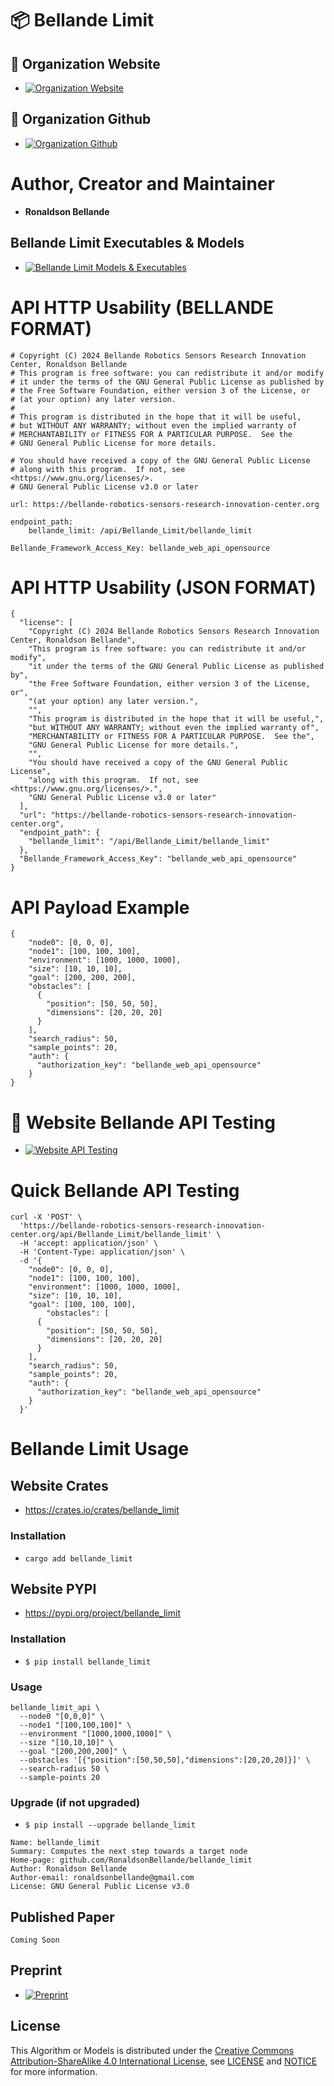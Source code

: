 # 📦 Bellande Limit

## 🧙 Organization Website
- [![Organization Website](https://img.shields.io/badge/Explore%20Our-Website-0099cc?style=for-the-badge)](https://robotics-sensors.github.io)

## 🧙 Organization Github
- [![Organization Github ](https://img.shields.io/badge/Explore%20Our-Github-0099cc?style=for-the-badge)](https://github.com/Robotics-Sensors)

# Author, Creator and Maintainer
- **Ronaldson Bellande**

## Bellande Limit Executables & Models
- [![Bellande Limit Models & Executables ](https://img.shields.io/badge/Bellande%20Step-Models/Executables-0099cc?style=for-the-badge)](https://github.com/Artificial-Intelligence-Computer-Vision/bellande_limit_models_executables)

# API HTTP Usability (BELLANDE FORMAT)
```
# Copyright (C) 2024 Bellande Robotics Sensors Research Innovation Center, Ronaldson Bellande
# This program is free software: you can redistribute it and/or modify
# it under the terms of the GNU General Public License as published by
# the Free Software Foundation, either version 3 of the License, or
# (at your option) any later version.
# 
# This program is distributed in the hope that it will be useful,
# but WITHOUT ANY WARRANTY; without even the implied warranty of
# MERCHANTABILITY or FITNESS FOR A PARTICULAR PURPOSE.  See the
# GNU General Public License for more details.

# You should have received a copy of the GNU General Public License
# along with this program.  If not, see <https://www.gnu.org/licenses/>.
# GNU General Public License v3.0 or later

url: https://bellande-robotics-sensors-research-innovation-center.org

endpoint_path:
    bellande_limit: /api/Bellande_Limit/bellande_limit

Bellande_Framework_Access_Key: bellande_web_api_opensource
```

# API HTTP Usability (JSON FORMAT)
```
{
  "license": [
    "Copyright (C) 2024 Bellande Robotics Sensors Research Innovation Center, Ronaldson Bellande",
    "This program is free software: you can redistribute it and/or modify",
    "it under the terms of the GNU General Public License as published by",
    "the Free Software Foundation, either version 3 of the License, or",
    "(at your option) any later version.",
    "",
    "This program is distributed in the hope that it will be useful,",
    "but WITHOUT ANY WARRANTY; without even the implied warranty of",
    "MERCHANTABILITY or FITNESS FOR A PARTICULAR PURPOSE.  See the",
    "GNU General Public License for more details.",
    "",
    "You should have received a copy of the GNU General Public License",
    "along with this program.  If not, see <https://www.gnu.org/licenses/>.",
    "GNU General Public License v3.0 or later"
  ],
  "url": "https://bellande-robotics-sensors-research-innovation-center.org",
  "endpoint_path": {
    "bellande_limit": "/api/Bellande_Limit/bellande_limit"
  },
  "Bellande_Framework_Access_Key": "bellande_web_api_opensource"
}
```

# API Payload Example
```
{
    "node0": [0, 0, 0],
    "node1": [100, 100, 100],
    "environment": [1000, 1000, 1000],
    "size": [10, 10, 10],
    "goal": [200, 200, 200],
    "obstacles": [
      {
        "position": [50, 50, 50],
        "dimensions": [20, 20, 20]
      }
    ],
    "search_radius": 50,
    "sample_points": 20,
    "auth": {
      "authorization_key": "bellande_web_api_opensource"
    }
}
```

# 🧙 Website Bellande API Testing 
- [![Website API Testing](https://img.shields.io/badge/Bellande%20API-Testing-0099cc?style=for-the-badge)](https://bellande-robotics-sensors-research-innovation-center.org/api/bellande_limit_experiment)
  
# Quick Bellande API Testing
```
curl -X 'POST' \
  'https://bellande-robotics-sensors-research-innovation-center.org/api/Bellande_Limit/bellande_limit' \
  -H 'accept: application/json' \
  -H 'Content-Type: application/json' \
  -d '{
    "node0": [0, 0, 0],
    "node1": [100, 100, 100],
    "environment": [1000, 1000, 1000],
    "size": [10, 10, 10],
    "goal": [100, 100, 100],
        "obstacles": [
      {
        "position": [50, 50, 50],
        "dimensions": [20, 20, 20]
      }
    ],
    "search_radius": 50,
    "sample_points": 20,
    "auth": {
      "authorization_key": "bellande_web_api_opensource"
    }
  }'
```

# Bellande Limit Usage

## Website Crates
- https://crates.io/crates/bellande_limit

### Installation
- `cargo add bellande_limit`

## Website PYPI
- https://pypi.org/project/bellande_limit

### Installation
- `$ pip install bellande_limit`

### Usage 
```
bellande_limit_api \
  --node0 "[0,0,0]" \
  --node1 "[100,100,100]" \
  --environment "[1000,1000,1000]" \
  --size "[10,10,10]" \
  --goal "[200,200,200]" \
  --obstacles '[{"position":[50,50,50],"dimensions":[20,20,20]}]' \
  --search-radius 50 \
  --sample-points 20
```

### Upgrade (if not upgraded)
- `$ pip install --upgrade bellande_limit`

```
Name: bellande_limit
Summary: Computes the next step towards a target node
Home-page: github.com/RonaldsonBellande/bellande_limit
Author: Ronaldson Bellande
Author-email: ronaldsonbellande@gmail.com
License: GNU General Public License v3.0
```

## Published Paper
```
Coming Soon
```

## Preprint
- [![Preprint](https://img.shields.io/badge/Preprint-Bellande%20Step-0099cc?style=for-the-badge)](https://dapp.orvium.io/deposits/6650ccb8afb407dc8beb0ff2/view)


## License
This Algorithm or Models is distributed under the [Creative Commons Attribution-ShareAlike 4.0 International License](http://creativecommons.org/licenses/by-sa/4.0/), see [LICENSE](https://github.com/RonaldsonBellande/bellande_step/blob/main/LICENSE) and [NOTICE](https://github.com/RonaldsonBellande/bellande_step/blob/main/LICENSE) for more information.
